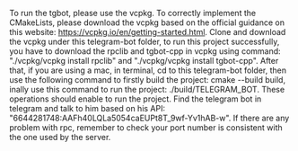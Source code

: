   To run the tgbot, please use the vcpkg. To correctly implement the CMakeLists, please download the vcpkg based on the 
official guidance on this website: https://vcpkg.io/en/getting-started.html. 
Clone and download the vcpkg under this 
  telegram-bot folder, to run this project successfully, you have to download the rpclib and tgbot-cpp in vcpkg using command: 
"./vcpkg/vcpkg install rpclib" and "./vcpkg/vcpkg install tgbot-cpp". 
  After that, if you are using a mac, in terminal, cd to this telegram-bot folder, then use the following command to 
firstly build the project: cmake --build build, inally use this command to run the project: ./build/TELEGRAM_BOT. 
  These operations should enable to run the project. Find the telegram bot in telegram and talk to him based on his API:
"6644281748:AAFh40LQLa5054caEUPt8T_9wf-Yv1hAB-w".
  If there are any problem with rpc, remember to check your port number is consistent with the one used by the server.
